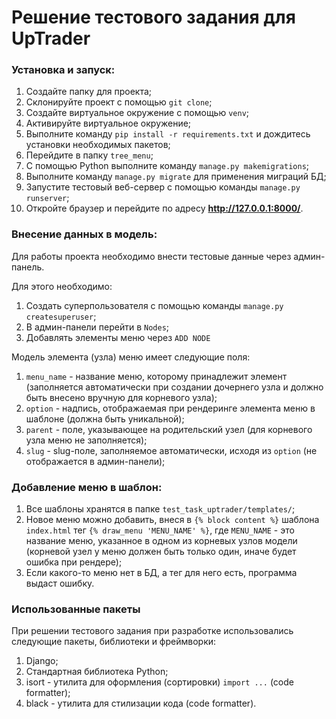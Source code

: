 # Решение тестового задания для UpTrader

### Установка и запуск:

1. Создайте папку для проекта;
2. Склонируйте проект с помощью `git clone`;
3. Создайте виртуальное окружение с помощью `venv`;
4. Активируйте виртуальное окружение;
5. Выполните команду `pip install -r requirements.txt` и дождитесь установки необходимых пакетов;
6. Перейдите в папку `tree_menu`;
7. С помощью Python выполните команду `manage.py makemigrations`;
8. Выполните команду `manage.py migrate` для применения миграций БД;
9. Запустите тестовый веб-сервер с помощью команды `manage.py runserver`;
10. Откройте браузер и перейдите по адресу **http://127.0.0.1:8000/**.

### Внесение данных в модель:
Для работы проекта необходимо внести тестовые данные через админ-панель.

Для этого необходимо:
1. Создать суперпользователя с помощью команды `manage.py createsuperuser`;
2. В админ-панели перейти в `Nodes`;
3. Добавлять элементы меню через `ADD NODE`

Модель элемента (узла) меню имеет следующие поля:
1. `menu_name` - название меню, которому принадлежит элемент (заполняется автоматически при создании дочернего узла и должно быть внесено вручную для корневого узла);
2. `option` - надпись, отображаемая при рендеринге элемента меню в шаблоне (должна быть уникальной);
3. `parent` - поле, указывающее на родительский узел (для корневого узла меню не заполняется);
4. `slug` - slug-поле, заполняемое автоматически, исходя из `option` (не отображается в админ-панели);

### Добавление меню в шаблон:

1. Все шаблоны хранятся в папке `test_task_uptrader/templates/`;
2. Новое меню можно добавить, внеся в `{% block content %}` шаблона `index.html` тег `{% draw_menu 'MENU_NAME' %}`, где `MENU_NAME` - это название меню, указанное в одном из корневых узлов модели (корневой узел у меню должен быть только один, иначе будет ошибка при рендере);
3. Если какого-то меню нет в БД, а тег для него есть, программа выдаст ошибку.


### Использованные пакеты

При решении тестового задания при разработке использовались следующие пакеты, библиотеки и фреймворки:
1. Django;
2. Стандартная библиотека Python;
3. isort - утилита для оформления (сортировки) `import ...` (code formatter);
4. black - утилита для стилизации кода (code formatter).

